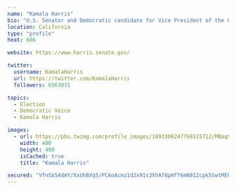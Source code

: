 ```yaml
---
name: "Kamala Harris"
bio: "U.S. Senator and Democratic candidate for Vice President of the United States. Wife, Momala, Auntie. Fighting for the people. She/her."
location: California
type: "profile"
heat: 686

website: https://www.harris.senate.gov/

twitter:
  username: KamalaHarris
  url: https://twitter.com/KamalaHarris
  followers: 6563031

topics:
  - Election
  - Democratic Voice
  - Kamala Harris

images:
  - url: https://pbs.twimg.com/profile_images/1093306247766515712/MBaqSY2M_400x400.jpg
    width: 400
    height: 400
    isCached: true
    title: "Kamala Harris"

secured: "VfnSb54dmY/XxUhBXq5/PCAoAcmz1d2x91s3XhAf8pHf76mN812cpk5SwtMEhHABWklWKwlV3ADTq5AfsxyOizMo6DHwmoM0/X0jcLgkwOOSjKDo942rE/Spcf3hCIyGr8phHljG8S3lrr1/lg78nVR92s06qXsRGDWedv1sEOU4HNJMD60cBVbBugv0m3Izwgi76THCD2E/VDaWLyEPlIYj/0Eq4jyMcHrQ75Ao7gAz3Mnomwyy+a8LJtT6Mkad/yXHyWVh8VvKF34QcjYlxVx6YS+ofNaR9Hn1nYAAYvopC66RaiHwn2A2wAILkx8i3gdsV5tqOUV++zhdKznBukLlHOC6jF6EUnFQZxrUmxteHoo2+OnA1kOWS3uhMd4m1qPG4O2oPBWBrUBYrrZ+Cl67TId4QLMk0OHnz1GGYJk=;e35Q1avLTa85+Sx4i3pxDg=="
---
```


